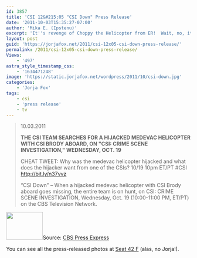 ```yaml
---
id: 3857
title: 'CSI 12&#215;05 "CSI Down" Press Release'
date: '2011-10-03T15:35:27-07:00'
author: 'Mika E. (Ipstenu)'
excerpt: 'It''s revenge of Choppy the Helicopter from ER!  Wait, no, it''s a hijacked medevac helicopter with CSI Morgan Brody aboard, coming October 19th.'
layout: post
guid: 'https://jorjafox.net/2011/csi-12x05-csi-down-press-release/'
permalink: /2011/csi-12x05-csi-down-press-release/
Views:
    - '497'
astra_style_timestamp_css:
    - '1634471248'
image: 'https://static.jorjafox.net/wordpress/2011/10/csi-down.jpg'
categories:
    - 'Jorja Fox'
tags:
    - csi
    - 'press release'
    - tv
---
```


<blockquote>10.03.2011

**THE CSI TEAM SEARCHES FOR A HIJACKED MEDEVAC HELICOPTER WITH CSI BRODY ABOARD, ON "CSI: CRIME SCENE INVESTIGATION," WEDNESDAY, OCT. 19**

CHEAT TWEET: Why was the medevac helicopter hijacked and what does the hijacker want from one of the CSIs? 10/19 10pm ET/PT #CSI http://bit.ly/n37vvz

“CSI Down” – When a hijacked medevac helicopter with CSI Brody aboard goes missing, the entire team is on hunt, on CSI: CRIME SCENE INVESTIGATION, Wednesday, Oct. 19 (10:00-11:00 PM, ET/PT) on the CBS Television Network.</blockquote>
<img class="alignleft size-thumbnail wp-image-3858" title="csi-down" src="//static.jorjafox.net/wordpress/2011/10/csi-down-210x140.jpg" alt="" width="100" height="75" />Source: <a href="http://www.cbspressexpress.com/div.php/cbs_entertainment/release?id=29315">CBS Press Express</a>

You can see all the press-released photos at <a href="http://www.seat42f.com/csi-season-12-episode-5-csi-down-photos.html">Seat 42 F</a> (alas, no Jorja!).
